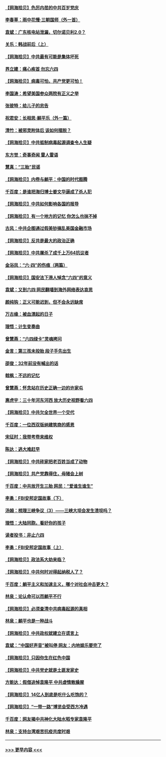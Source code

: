 #### [【网海拾贝】色厉内荏的中共百岁党庆](../pages/nsc993/n13025582.md?t=06170651) 
#### [李春草：雨中花慢‧三朝国师（外一首）](../pages/nsc993/n13025567.md?t=06170651) 
#### [袁斌：广东核电站泄漏，切尔诺贝利2.0？](../pages/nsc993/n13025475.md?t=06170651) 
#### [关乐：韩战前后（上）](../pages/nsc993/n13025387.md?t=06170651) 
#### [【网海拾贝】中共最有可能是集体坏死](../pages/nsc993/n13023101.md?t=06170651) 
#### [界立建：痛心疾首 勿忘六四](../pages/nsc993/n13022339.md?t=06170651) 
#### [【网海拾贝】病毒可怕，共产党更可怕！](../pages/nsc993/n13020728.md?t=06170651) 
#### [李国涛：希望美国参众两院有正义之举](../pages/nsc993/n13020674.md?t=06170651) 
#### [张彼特：给儿子的忠告](../pages/nsc993/n13018934.md?t=06170651) 
#### [祝君安：长相思‧躺平乐（外一篇）](../pages/nsc993/n13018923.md?t=06170651) 
#### [清竹：被邪灵附体后 该如何摆脱？](../pages/nsc993/n13018877.md?t=06170651) 
#### [【网海拾贝】中共抵制病毒起源调查令人生疑](../pages/nsc993/n13017785.md?t=06170651) 
#### [东方觉：奇事奇闻 雷人雷语](../pages/nsc993/n13017577.md?t=06170651) 
#### [慧真：“三胎”民谣](../pages/nsc993/n13017394.md?t=06170651) 
#### [【网海拾贝】内卷与躺平：中国的时代图腾](../pages/nsc993/n13016128.md?t=06170651) 
#### [千百度：是谁把海归博士姜文华逼成了杀人犯](../pages/nsc993/n13015218.md?t=06170651) 
#### [【网海拾贝】中共如何影响各国的报导](../pages/nsc993/n13012599.md?t=06170651) 
#### [【网海拾贝】有一个地方的记忆 你怎么也抹不掉](../pages/nsc993/n13009802.md?t=06170651) 
#### [古风：中共企图通过假美钞搞乱美国金融市场](../pages/nsc993/n13009626.md?t=06170651) 
#### [【网海拾贝】反共是最大的政治正确](../pages/nsc993/n13007051.md?t=06170651) 
#### [【网海拾贝】中共屠杀了成千上万64抗议者](../pages/nsc993/n13002713.md?t=06170651) 
#### [金浴凤：“六·四”的伤痕（两篇）](../pages/nsc993/n13001719.md?t=06170651) 
#### [【网海拾贝】国安法下港人悼念“六四”的意义](../pages/nsc993/n13001039.md?t=06170651) 
#### [袁斌：又到六四 网民翻墙到海外网络表达哀思](../pages/nsc993/n13000995.md?t=06170651) 
#### [颜纯钩：正义可能迟到，但不会永远缺席](../pages/nsc993/n13000920.md?t=06170651) 
#### [万古缘：被血漂起的日子](../pages/nsc993/n13000914.md?t=06170651) 
#### [理悟：计生变奏曲](../pages/nsc993/n13000414.md?t=06170651) 
#### [曾慧燕：“六四绿卡”灵魂拷问](../pages/nsc993/n13000277.md?t=06170651) 
#### [金言：第三孩未投胎 段子手先出生](../pages/nsc993/n13000215.md?t=06170651) 
#### [邵俊：32年前没有喊出的话](../pages/nsc993/n13000181.md?t=06170651) 
#### [戟枫：不远的记忆](../pages/nsc993/n13000121.md?t=06170651) 
#### [曾慧燕：怀念站在历史正确一边的许家屯](../pages/nsc993/n13000073.md?t=06170651) 
#### [惠虎宇：三十年河东河西 放大历史视野看六四](../pages/nsc993/n13000018.md?t=06170651) 
#### [【网海拾贝】中共欠全世界一个交代](../pages/nsc993/n12998706.md?t=06170651) 
#### [千百度：一位西双版纳建筑商的感恩](../pages/nsc993/n12998487.md?t=06170651) 
#### [宋征时：我带考卷来维权](../pages/nsc993/n12994088.md?t=06170651) 
#### [陈达：逃大难赶早](../pages/nsc993/n12993569.md?t=06170651) 
#### [【网海拾贝】中共砖家把老百姓当成了动物](../pages/nsc993/n12993483.md?t=06170651) 
#### [【网海拾贝】共产党靠得住，母猪会上树](../pages/nsc993/n12990730.md?t=06170651) 
#### [千百度：中共放开生三胎 网民：“爱谁生谁生”](../pages/nsc993/n12990644.md?t=06170651) 
#### [李勇：FBI安邦定国故事（下）](../pages/nsc993/n12987854.md?t=06170651) 
#### [汤姆：梳理三峡争议（3）——三峡大坝会发生溃坝吗？](../pages/nsc993/n12989806.md?t=06170651) 
#### [理悟：大陆同胞，看好你的孩子](../pages/nsc993/n12989778.md?t=06170651) 
#### [读者投书：非止六四](../pages/nsc993/n12989673.md?t=06170651) 
#### [李勇：FBI安邦定国故事（上）](../pages/nsc993/n12987749.md?t=06170651) 
#### [【网海拾贝】政法系大劫来临？](../pages/nsc993/n12987596.md?t=06170651) 
#### [【网海拾贝】中共何时对得起纳税人了？](../pages/nsc993/n12985578.md?t=06170651) 
#### [千百度：躺平主义和加速主义，哪个对社会冲击更大？](../pages/nsc993/n12985512.md?t=06170651) 
#### [林泉：论认命可以而躺平不行](../pages/nsc993/n12985505.md?t=06170651) 
#### [【网海拾贝】必须查清中共病毒起源的真相](../pages/nsc993/n12984276.md?t=06170651) 
#### [林泉：躺平也是一种战斗](../pages/nsc993/n12984194.md?t=06170651) 
#### [【网海拾贝】中共政权就建立在谎言上](../pages/nsc993/n12981880.md?t=06170651) 
#### [袁斌：“中国好声音”被叫停 网友：内地娱乐要完了](../pages/nsc993/n12981826.md?t=06170651) 
#### [【网海拾贝】只因你生在红色中国](../pages/nsc993/n12979096.md?t=06170651) 
#### [【网海拾贝】中共党史就是土匪发家史](../pages/nsc993/n12976478.md?t=06170651) 
#### [方能达：假借追悼袁隆平 中共虚情散臊腥](../pages/nsc993/n12976396.md?t=06170651) 
#### [【网海拾贝】14亿人到底是吃什么吃饱的？](../pages/nsc993/n12974125.md?t=06170651) 
#### [【网海拾贝】“一带一路”博览会受西方冷遇](../pages/nsc993/n12971787.md?t=06170651) 
#### [千百度：网友揭中共神化大陆水稻专家袁隆平](../pages/nsc993/n12971733.md?t=06170651) 
#### [林泉：支持台湾艰苦抗疫共度时艰](../pages/nsc993/n12971350.md?t=06170651) 

----
#### [ >>> 更早内容 <<< ](../indexes/nsc993-earlier.md)
